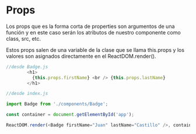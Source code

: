 # Props

Los props que es la forma corta de properties son argumentos de una función y en este caso serán los atributos de nuestro componente como class, src, etc.

Estos props salen de una variable de la clase que se llama this.props y los valores son asignados directamente en el ReactDOM.render().

```javascript
//desde Badge.js
        <h1>
          {this.props.firstName} <br /> {this.props.lastName}
        </h1>
```

```javascript
//desde index.js

import Badge from './components/Badge';

const container = document.getElementById('app');

ReactDOM.render(<Badge firstName="Juan" lastName="Castillo" />, container);
```

